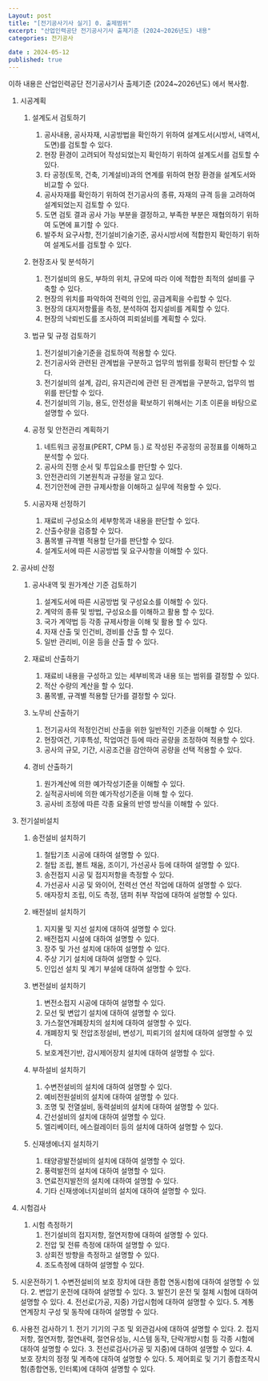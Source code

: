 ```yaml
---
Layout: post
title: "[전기공사기사 실기] 0. 출제범위"
excerpt: "산업인력공단 전기공사기사 출제기준 (2024~2026년도) 내용"
categories: 전기공사

date : 2024-05-12
published: true
---
```


이하 내용은 산업인력공단 전기공사기사 출제기준 (2024~2026년도) 에서 복사함.  


1. 시공계획
	1. 설계도서 검토하기
		1. 공사내용, 공사자재, 시공방법을 확인하기 위하여 설계도서(시방서, 내역서, 도면)를 검토할 수 있다. 
		2. 현장 환경이 고려되어 작성되었는지 확인하기 위하여 설계도서를 검토할 수 있다. 
		3. 타 공정(토목, 건축, 기계설비)과의 연계를 위하여 현장 환경을 설계도서와 비교할 수 있다. 
		4. 공사자재를 확인하기 위하여 전기공사의 종류, 자재의 규격 등을 고려하여 설계되었는지 검토할 수 있다. 
		5. 도면 검토 결과 공사 가능 부분을 결정하고, 부족한 부분은 재협의하기 위하여 도면에 표기할 수 있다. 
		6. 발주처 요구사항, 전기설비기술기준, 공사시방서에 적합한지 확인하기 위하여 설계도서를 검토할 수 있다. 


	2. 현장조사 및 분석하기
		1. 전기설비의 용도, 부하의 위치, 규모에 따라 이에 적합한 최적의 설비를 구축할 수 있다.
		2. 현장의 위치를 파악하여 전력의 인입, 공급계획을 수립할 수 있다.
		3. 현장의 대지저항률을 측정, 분석하여 접지설비를 계획할 수 있다. 
		4. 현장의 낙뢰빈도를 조사하여 피뢰설비를 계획할 수 있다.


	3. 법규 및 규정 검토하기
		1. 전기설비기술기준을 검토하여 적용할 수 있다.
		2. 전기공사와 관련된 관계법을 구분하고 업무의 범위를 정확히 판단할 수 있다.
		3. 전기설비의 설계, 감리, 유지관리에 관련 된 관계법을 구분하고, 업무의 범위를 판단할 수 있다.
		4. 전기설비의 기능, 용도, 안전성을 확보하기 위해서는 기초 이론을 바탕으로 설명할 수 있다.


	4. 공정 및 안전관리 계획하기
		1. 네트워크 공정표(PERT, CPM 등.) 로 작성된 주공정의 공정표를 이해하고 분석할 수 있다.
		2. 공사의 진행 순서 및 투입요소를 판단할 수 있다.
		3. 안전관리의 기본원칙과 규정을 알고 있다.
		4. 전기안전에 관한 규제사항을 이해하고 실무에 적용할 수 있다.


	5. 시공자재 선정하기
		1. 재료비 구성요소의 세부항목과 내용을 판단할 수 있다.
		2. 산출수량을 검증할 수 있다.
		3. 품목별 규격별 적용할 단가를 판단할 수 있다.
		4. 설계도서에 따른 시공방법 및 요구사항을 이해할 수 있다.

2. 공사비 산정
	1. 공사내역 및 원가계산 기준 검토하기
		1. 설계도서에 따른 시공방법 및 구성요소를 이해할 수 있다.
		2. 계약의 종류 및 방법, 구성요소를 이해하고 활용 할 수 있다.
		3. 국가 계약법 등 각종 규제사항을 이해 및 활용 할 수 있다.
		4. 자재 산출 및 인건비, 경비를 산출 할 수 있다.
		5. 일반 관리비, 이윤 등을 산출 할 수 있다.


	2. 재료비 산출하기
		1. 재료비 내용을 구성하고 있는 세부비목과 내용 또는 범위를 결정할 수 있다.
		2. 적산 수량의 계산을 할 수 있다.
		3. 품목별, 규격별 적용할 단가를 결정할 수 있다.


	3. 노무비 산출하기
		1. 전기공사의 적정인건비 산출을 위한 일반적인 기준을 이해할 수 있다.
		2. 현장여건, 기후특성, 작업여건 등에 따라 공량을 조정하여 적용할 수 있다.
		3. 공사의 규모, 기간, 시공조건을 감안하여 공량을 선택 적용할 수 있다.


	4. 경비 산출하기
		1. 원가계산에 의한 예가작성기준을 이해할 수 있다.
		2. 실적공사비에 의한 예가작성기준을 이해 할 수 있다.
		3. 공사비 조정에 따른 각종 요율의 반영 방식을 이해할 수 있다.

3. 전기설비설치
	1. 송전설비 설치하기

		1. 철탑기초 시공에 대하여 설명할 수 있다.
		2. 철탑 조립, 볼트 채움, 조이기, 가선공사 등에 대하여 설명할 수 있다.
		3. 송전접지 시공 및 접지저항을 측정할 수 있다.
		4. 가선공사 시공 및 와이어, 전력선 연선 작업에 대하여 설명할 수 있다.
		5. 애자장치 조립, 이도 측정, 댐퍼 취부 작업에 대하여 설명할 수 있다.


	2. 배전설비 설치하기

		1. 지지물 및 지선 설치에 대하여 설명할 수 있다.
		2. 배전접지 시설에 대하여 설명할 수 있다.
		3. 장주 및 가선 설치에 대하여 설명할 수 있다.
		4. 주상 기기 설치에 대하여 설명할 수 있다.
		5. 인입선 설치 및 계기 부설에 대하여 설명할 수 있다.


	3. 변전설비 설치하기
		1. 변전소접지 시공에 대하여 설명할 수 있다.
		2. 모선 및 변압기 설치에 대하여 설명할 수 있다.
		3. 가스절연개폐장치의 설치에 대하여 설명할 수 있다.
		4. 개폐장치 및 전압조정설비, 변성기, 피뢰기의 설치에 대하여 설명할 수 있다.
		5. 보호계전기반, 감시제어장치 설치에 대하여 설명할 수 있다.


	4. 부하설비 설치하기
		1. 수변전설비의 설치에 대하여 설명할 수 있다.
		2. 예비전원설비의 설치에 대하여 설명할 수 있다.
		3. 조명 및 전열설비, 동력설비의 설치에 대하여 설명할 수 있다.
		4. 간선설비의 설치에 대하여 설명할 수 있다.
		5. 엘리베이터, 에스컬레이터 등의 설치에 대하여 설명할 수 있다.


	5. 신재생에너지 설치하기
		1. 태양광발전설비의 설치에 대하여 설명할 수 있다.
		2. 풍력발전의 설치에 대하여 설명할 수 있다.
		3. 연료전지발전의 설치에 대하여 설명할 수 있다.
		4. 기타 신재생에너지설비의 설치에 대하여 설명할 수 있다.

4. 시험검사

	1. 시험 측정하기
		1. 전기설비의 접지저항, 절연저항에 대하여 설명할 수 있다.
		2. 전압 및 전류 측정에 대하여 설명할 수 있다.
		3. 상회전 방향을 측정하고 설명할 수 있다.
		4. 조도측정에 대하여 설명할 수 있다.


  2. 시운전하기
    1. 수변전설비의 보호 장치에 대한 종합 연동시험에 대하여 설명할 수 있다.
    2. 변압기 운전에 대하여 설명할 수 있다.
    3. 발전기 운전 및 절체 시험에 대하여 설명할 수 있다.
    4. 전선로(가공, 지중) 가압시험에 대하여 설명할 수 있다.
    5. 계통연계장치 구성 및 동작에 대하여 설명할 수 있다.


  3. 사용전 검사하기
    1. 전기 기기의 구조 및 외관검사에 대하여 설명할 수 있다.
    2. 접지저항, 절연저항, 절연내력, 절연유성능, 시스템 동작, 단락개방시험 등 각종 시험에 대하여 설명할 수 있다.
    3. 전선로검사(가공 및 지중)에 대하여 설명할 수 있다.
    4. 보호 장치의 정정 및 계측에 대하여 설명할 수 있다.
    5. 제어회로 및 기기 종합조작시험(종합연동, 인터록)에 대하여 설명할 수 있다.

